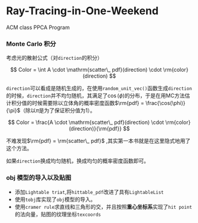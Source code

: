 # Ray-Tracing-in-One-Weekend
ACM class PPCA Program

### Monte Carlo 积分

考虑光的散射公式（对`direction`的积分）

$$
Color = \int  A \cdot \mathrm{scatter\_ pdf}(direction) \cdot \rm{color}(direction)
$$

`direction`可以看成是随机生成的，在使用`random_unit_vec()`函数生成`direction`的时候，`direction`并不均匀随机，其满足了$\cos(\phi)$的分布，于是在用MC方法估计积分值的时候需要除以立体角的概率密度函数$\rm{pdf} = \frac{\cos(\phi)}{\pi}$（除以$\pi$是为了保证积分值为1）。

$$
Color = \frac{A \cdot \mathrm{scatter\_ pdf}(direction) \cdot \rm{color}(direction)}{\rm{pdf}}
$$

不难发现$\rm{pdf} = \rm{scatter\_ pdf}$ ,其实第一本书就是在这里隐式地用了这个方法。

如果`direction`换成均匀随机，换成均匀的概率密度函数即可。

### obj 模型的导入以及贴图

- 添加`Lightable triat`,将`hittable_pdf`改进了具有`LightableList`
- 使用`tobj`库实现了`obj`模型的导入。
- 使用`cramer rule`求直线和三角形的交，并且按照**重心坐标系**实现了`hit point`的法向量，贴图的纹理坐标`texcoords`
